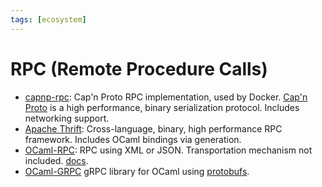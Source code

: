 ```yaml
---
tags: [ecosystem]
---
```


# RPC (Remote Procedure Calls)

* [capnp-rpc](https://github.com/mirage/capnp-rpc):
Cap'n Proto RPC implementation, used by Docker.
[Cap'n Proto](https://capnproto.org/) is a high performance, binary serialization protocol.
Includes networking support.
* [Apache Thrift](https://thrift.apache.org/lib/ocaml):
Cross-language, binary, high performance RPC framework.
Includes OCaml bindings via generation.
* [OCaml-RPC](https://github.com/mirage/ocaml-rpc):
RPC using XML or JSON.
Transportation mechanism not included.
[docs](http://mirage.github.io/ocaml-rpc/rpclib/index.html).
* [OCaml-GRPC](https://github.com/dialohq/ocaml-grpc) gRPC library for OCaml using [protobufs](https://github.com/mransan/ocaml-protoc).

